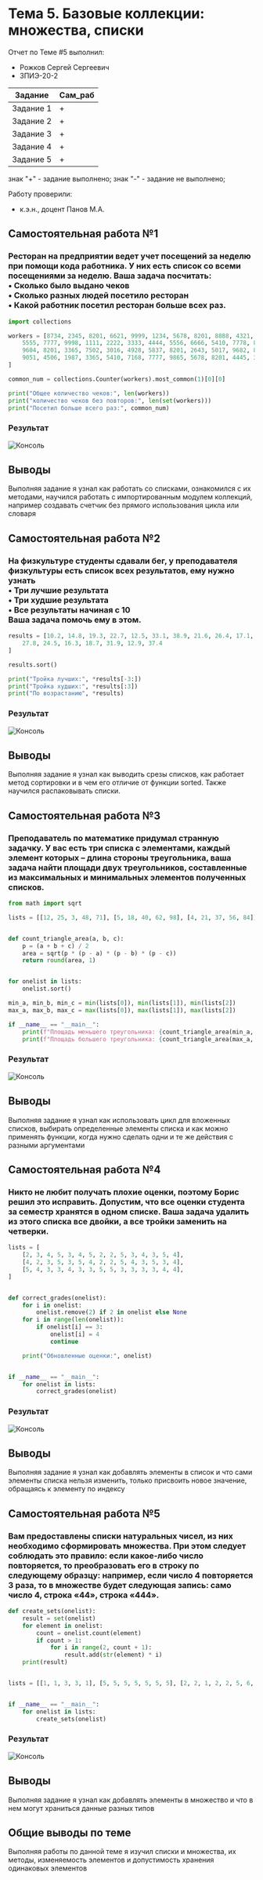 # Тема 5. Базовые коллекции: множества, списки
Отчет по Теме #5 выполнил:
- Рожков Сергей Сергеевич
- ЗПИЭ-20-2

| Задание | Сам_раб |
| ------  | ------ |
| Задание 1 | + |
| Задание 2 | + |
| Задание 3 | + |
| Задание 4 | + |
| Задание 5 | + |

знак "+" - задание выполнено; знак "-" - задание не выполнено;

Работу проверили:
- к.э.н., доцент Панов М.А.

## Самостоятельная работа №1
### Ресторан на предприятии ведет учет посещений за неделю при помощи кода работника. У них есть список со всеми посещениями за неделю. Ваша задача посчитать:<br>• Сколько было выдано чеков<br>• Сколько разных людей посетило ресторан<br>• Какой работник посетил ресторан больше всех раз.

```python
import collections

workers = [8734, 2345, 8201, 6621, 9999, 1234, 5678, 8201, 8888, 4321, 3365, 1478, 9865,
    5555, 7777, 9998, 1111, 2222, 3333, 4444, 5556, 6666, 5410, 7778, 8889, 4445, 1439,
    9604, 8201, 3365, 7502, 3016, 4928, 5837, 8201, 2643, 5017, 9682, 8530, 3250, 7193,
    9051, 4506, 1987, 3365, 5410, 7168, 7777, 9865, 5678, 8201, 4445, 3016, 4506, 4506
]

common_num = collections.Counter(workers).most_common(1)[0][0]

print("Общее количество чеков:", len(workers))
print("количество чеков без повторов:", len(set(workers)))
print("Посетил больше всего раз:", common_num)
```

### Результат
![Консоль]()

## Выводы
Выполняя задание я узнал как работать со списками, ознакомился с их методами, научился работать с импортированным модулем коллекций, например создавать счетчик без прямого использования цикла или словаря
  
## Самостоятельная работа №2
### На физкультуре студенты сдавали бег, у преподавателя физкультуры есть список всех результатов, ему нужно узнать<br>• Три лучшие результата<br>• Три худшие результата<br>• Все результаты начиная с 10<br>Ваша задача помочь ему в этом.

```python
results = [10.2, 14.8, 19.3, 22.7, 12.5, 33.1, 38.9, 21.6, 26.4, 17.1, 30.2, 35.7, 16.9,
    27.8, 24.5, 16.3, 18.7, 31.9, 12.9, 37.4
]

results.sort()

print("Тройка лучших:", *results[-3:])
print("Тройка худших:", *results[:3])
print("По возрастанию", *results)
```

### Результат
![Консоль]()

## Выводы
Выполняя задание я узнал как выводить срезы списков, как работает метод сортировки и в чем его отличие от функции sorted. Также научился распаковывать списки.
  
## Самостоятельная работа №3
### Преподаватель по математике придумал странную задачку. У вас есть три списка с элементами, каждый элемент которых – длина стороны треугольника, ваша задача найти площади двух треугольников, составленные из максимальных и минимальных элементов полученных списков.

```python
from math import sqrt

lists = [[12, 25, 3, 48, 71], [5, 18, 40, 62, 98], [4, 21, 37, 56, 84]]


def count_triangle_area(a, b, c):
    p = (a + b + c) / 2
    area = sqrt(p * (p - a) * (p - b) * (p - c))
    return round(area, 1)


for onelist in lists:
    onelist.sort()

min_a, min_b, min_c = min(lists[0]), min(lists[1]), min(lists[2])
max_a, max_b, max_c = max(lists[0]), max(lists[1]), max(lists[2])

if __name__ == "__main__":
    print(f"Площадь меньшего треугольника: {count_triangle_area(min_a, min_b, min_c)}")
    print(f"Площадь большего треугольника: {count_triangle_area(max_a, max_b, max_c)}")
```

### Результат
![Консоль]()

## Выводы
Выполняя задание я узнал как использовать цикл для вложенных списков, выбирать определенные элементы списка и как можно применять функции, когда нужно сделать одни и те же действия с разными аргументами

## Самостоятельная работа №4
### Никто не любит получать плохие оценки, поэтому Борис решил это исправить. Допустим, что все оценки студента за семестр хранятся в одном списке. Ваша задача удалить из этого списка все двойки, а все тройки заменить на четверки.
```python
lists = [
    [2, 3, 4, 5, 3, 4, 5, 2, 2, 5, 3, 4, 3, 5, 4],
    [4, 2, 3, 5, 3, 5, 4, 2, 2, 5, 4, 3, 5, 3, 4],
    [5, 4, 3, 3, 4, 3, 3, 5, 5, 3, 3, 3, 3, 4, 4],
]


def correct_grades(onelist):
    for i in onelist:
        onelist.remove(2) if 2 in onelist else None
    for i in range(len(onelist)):
        if onelist[i] == 3:
            onelist[i] = 4
            continue

    print("Обновленные оценки:", onelist)


if __name__ == "__main__":
    for onelist in lists:
        correct_grades(onelist)
```

### Результат
![Консоль]()

## Выводы
Выполняя задание я узнал как добавлять элементы в список и что сами элементы списка нельзя изменить, только присвоить новое значение, обращаясь к элементу по индексу

  
## Самостоятельная работа №5
### Вам предоставлены списки натуральных чисел, из них необходимо сформировать множества. При этом следует соблюдать это правило: если какое-либо число повторяется, то преобразовать его в строку по следующему образцу: например, если число 4 повторяется 3 раза, то в множестве будет следующая запись: само число 4, строка «44», строка «444».

```python
def create_sets(onelist):
    result = set(onelist)
    for element in onelist:
        count = onelist.count(element)
        if count > 1:
            for i in range(2, count + 1):
                result.add(str(element) * i)
    print(result)


lists = [[1, 1, 3, 3, 1], [5, 5, 5, 5, 5, 5, 5], [2, 2, 1, 2, 2, 5, 6, 7, 1, 3, 2, 2]]


if __name__ == "__main__":
    for onelist in lists:
        create_sets(onelist)
```

### Результат
![Консоль]()

## Выводы
Выполняя задание я узнал как добавлять элементы в множество и что в нем могут храниться данные разных типов


## Общие выводы по теме
Выполняя работы по данной теме я изучил списки и множества, их методы, изменяемость элементов и допустимость хранения одинаковых элементов
